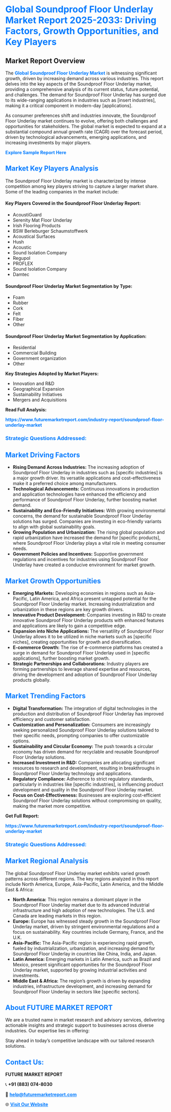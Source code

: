 <h1 style="color: #007BFF;">Global Soundproof Floor Underlay Market Report 2025-2033: Driving Factors, Growth Opportunities, and Key Players</h1>

<section id="overview">
<h2>Market Report Overview</h2>
<p>The <a href="https://www.futuremarketreport.com/industry-report/soundproof-floor-underlay-market" style="color: #007BFF; text-decoration: none;"><strong>Global Soundproof Floor Underlay Market</strong></a> is witnessing significant growth, driven by increasing demand across various industries. This report delves into the key aspects of the Soundproof Floor Underlay market, providing a comprehensive analysis of its current status, future potential, and challenges. The demand for Soundproof Floor Underlay has surged due to its wide-ranging applications in industries such as [insert industries], making it a critical component in modern-day [applications].</p>
<p>As consumer preferences shift and industries innovate, the Soundproof Floor Underlay market continues to evolve, offering both challenges and opportunities for stakeholders. The global market is expected to expand at a substantial compound annual growth rate (CAGR) over the forecast period, driven by technological advancements, emerging applications, and increasing investments by major players.</p>
</section>

<section id="overview">
<p><a href="https://www.futuremarketreport.com/request-sample/reportId=89890" style="color: #007BFF; text-decoration: none;"><strong>Explore Sample Report Here</strong></a></p>
</section>

<section id="key-players">
<h2 style="color: #007BFF;">Market Key Players Analysis</h2>
<p>The Soundproof Floor Underlay market is characterized by intense competition among key players striving to capture a larger market share. Some of the leading companies in the market include:</p>
<h4>Key Players Covered in the Soundproof Floor Underlay Report:</h4>
<ul><li>AcoustiGuard</li><li>Serenity Mat Floor Underlay</li><li>Irish Flooring Products</li><li>BSW Berleburger Schaumstoffwerk</li><li>Acoustical Surfaces</li><li>Hush</li><li>Acoustic</li><li>Sound Isolation Company</li><li>Regupol</li><li>PROFLEX</li><li>Sound Isolation Company</li><li>Damtec</li></ul>
<h4>Soundproof Floor Underlay Market Segmentation by Type:</h4>
<ul><li>Foam</li><li>Rubber</li><li>Cork</li><li>Felt</li><li>Fiber</li><li>Other</li></ul>

<h4>Soundproof Floor Underlay Market Segmentation by Application:</h4>
<ul><li>Residential</li><li>Commercial Building</li><li>Government organization</li><li>Other</li></ul>
<p><strong>Key Strategies Adopted by Market Players:</strong></p>
<ul>
<li>Innovation and R&D</li>
<li>Geographical Expansion</li>
<li>Sustainability Initiatives</li>
<li>Mergers and Acquisitions</li>
</ul>
</section>

<section>
<p><strong>Read Full Analysis: </strong></p><a href="https://www.futuremarketreport.com/industry-report/soundproof-floor-underlay-market" style="color: #007BFF; text-decoration: none;"><strong>https://www.futuremarketreport.com/industry-report/soundproof-floor-underlay-market</strong></a>
<h3 style="color: #007BFF;">Strategic Questions Addressed:</h3>
</section>

<section id="driving-factors">
<h2 style="color: #007BFF;">Market Driving Factors</h2>
<ul>
<li><strong>Rising Demand Across Industries:</strong> The increasing adoption of Soundproof Floor Underlay in industries such as [specific industries] is a major growth driver. Its versatile applications and cost-effectiveness make it a preferred choice among manufacturers.</li>
<li><strong>Technological Advancements:</strong> Continuous innovations in production and application technologies have enhanced the efficiency and performance of Soundproof Floor Underlay, further boosting market demand.</li>
<li><strong>Sustainability and Eco-Friendly Initiatives:</strong> With growing environmental concerns, the demand for sustainable Soundproof Floor Underlay solutions has surged. Companies are investing in eco-friendly variants to align with global sustainability goals.</li>
<li><strong>Growing Population and Urbanization:</strong> The rising global population and rapid urbanization have increased the demand for [specific products], where Soundproof Floor Underlay plays a vital role in meeting consumer needs.</li>
<li><strong>Government Policies and Incentives:</strong> Supportive government regulations and incentives for industries using Soundproof Floor Underlay have created a conducive environment for market growth.</li>
</ul>
</section>

<section id="growth-opportunities">
<h2 style="color: #007BFF;">Market Growth Opportunities</h2>
<ul>
<li><strong>Emerging Markets:</strong> Developing economies in regions such as Asia-Pacific, Latin America, and Africa present untapped potential for the Soundproof Floor Underlay market. Increasing industrialization and urbanization in these regions are key growth drivers.</li>
<li><strong>Innovative Product Development:</strong> Companies investing in R&D to create innovative Soundproof Floor Underlay products with enhanced features and applications are likely to gain a competitive edge.</li>
<li><strong>Expansion into Niche Applications:</strong> The versatility of Soundproof Floor Underlay allows it to be utilized in niche markets such as [specific niches], creating opportunities for growth and diversification.</li>
<li><strong>E-commerce Growth:</strong> The rise of e-commerce platforms has created a surge in demand for Soundproof Floor Underlay used in [specific applications], further boosting market growth.</li>
<li><strong>Strategic Partnerships and Collaborations:</strong> Industry players are forming partnerships to leverage shared expertise and resources, driving the development and adoption of Soundproof Floor Underlay products globally.</li>
</ul>
</section>

<section id="trending-factors">
<h2 style="color: #007BFF;">Market Trending Factors</h2>
<ul>
<li><strong>Digital Transformation:</strong> The integration of digital technologies in the production and distribution of Soundproof Floor Underlay has improved efficiency and customer satisfaction.</li>
<li><strong>Customization and Personalization:</strong> Consumers are increasingly seeking personalized Soundproof Floor Underlay solutions tailored to their specific needs, prompting companies to offer customizable options.</li>
<li><strong>Sustainability and Circular Economy:</strong> The push towards a circular economy has driven demand for recyclable and reusable Soundproof Floor Underlay solutions.</li>
<li><strong>Increased Investment in R&D:</strong> Companies are allocating significant resources to research and development, resulting in breakthroughs in Soundproof Floor Underlay technology and applications.</li>
<li><strong>Regulatory Compliance:</strong> Adherence to strict regulatory standards, particularly in industries like [specific industries], is influencing product development and quality in the Soundproof Floor Underlay market.</li>
<li><strong>Focus on Cost-Effectiveness:</strong> Businesses are exploring cost-efficient Soundproof Floor Underlay solutions without compromising on quality, making the market more competitive.</li>
</ul>
</section>

<section>
<p><strong>Get Full Report: </strong></p><a href="https://www.futuremarketreport.com/industry-report/soundproof-floor-underlay-market" style="color: #007BFF; text-decoration: none;"><strong>https://www.futuremarketreport.com/industry-report/soundproof-floor-underlay-market</strong></a>
<h3 style="color: #007BFF;">Strategic Questions Addressed:</h3>
</section>


<section id="regional-analysis">
<h2 style="color: #007BFF;">Market Regional Analysis</h2>
<p>The global Soundproof Floor Underlay market exhibits varied growth patterns across different regions. The key regions analyzed in this report include North America, Europe, Asia-Pacific, Latin America, and the Middle East & Africa:</p>
<ul>
<li><strong>North America:</strong> This region remains a dominant player in the Soundproof Floor Underlay market due to its advanced industrial infrastructure and high adoption of new technologies. The U.S. and Canada are leading markets in this region.</li>
<li><strong>Europe:</strong> Europe has witnessed steady growth in the Soundproof Floor Underlay market, driven by stringent environmental regulations and a focus on sustainability. Key countries include Germany, France, and the U.K.</li>
<li><strong>Asia-Pacific:</strong> The Asia-Pacific region is experiencing rapid growth, fueled by industrialization, urbanization, and increasing demand for Soundproof Floor Underlay in countries like China, India, and Japan.</li>
<li><strong>Latin America:</strong> Emerging markets in Latin America, such as Brazil and Mexico, present significant opportunities for the Soundproof Floor Underlay market, supported by growing industrial activities and investments.</li>
<li><strong>Middle East & Africa:</strong> The region’s growth is driven by expanding industries, infrastructure development, and increasing demand for Soundproof Floor Underlay in sectors like [specific sectors].</li>
</ul>
</section>

<footer>
<h2 style="color: #007BFF;">About FUTURE MARKET REPORT</h2>
<p>We are a trusted name in market research and advisory services, delivering actionable insights and strategic support to businesses across diverse industries. Our expertise lies in offering:</p>

<p>Stay ahead in today’s competitive landscape with our tailored research solutions.</p>

<h2 style="color: #007BFF;">Contact Us:</h2>
<p><strong>FUTURE MARKET REPORT</strong></p>
<p>📞 <strong>+91 (883) 074-8030</strong></p>
<p>📧 <strong><a href="mailto:help@futuremarketreport.com" style="color: #007BFF;">help@futuremarketreport.com</a></strong></p>
<p>🌐 <strong><a href="https://www.futuremarketreport.com/" style="color: #007BFF;">Visit Our Website</a></strong></p>
</footer>